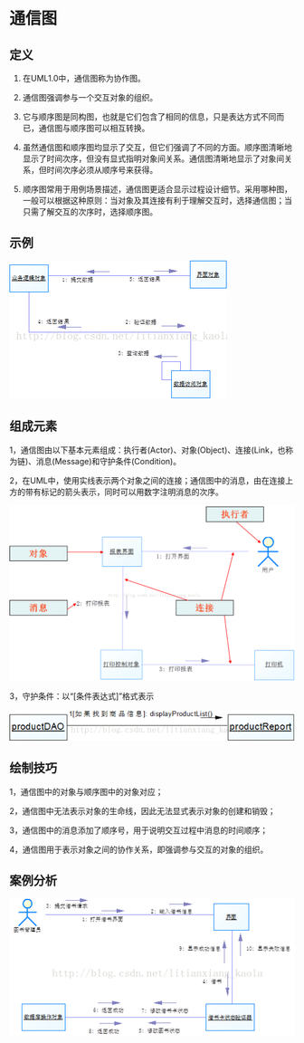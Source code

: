# 通信图

## 定义

1. 在UML1.0中，通信图称为协作图。

2. 通信图强调参与一个交互对象的组织。

3. 它与顺序图是同构图，也就是它们包含了相同的信息，只是表达方式不同而已，通信图与顺序图可以相互转换。

4. 虽然通信图和顺序图均显示了交互，但它们强调了不同的方面。顺序图清晰地显示了时间次序，但没有显式指明对象间关系。通信图清晰地显示了对象间关系，但时间次序必须从顺序号来获得。

5. 顺序图常用于用例场景描述，通信图更适合显示过程设计细节。采用哪种图，一般可以根据这种原则：当对象及其连接有利于理解交互时，选择通信图；当只需了解交互的次序时，选择顺序图。



## 示例

![20170101233219950](./images/20170101233219950.png)







## 组成元素

1，通信图由以下基本元素组成：执行者(Actor)、对象(Object)、连接(Link，也称为链)、消息(Message)和守护条件(Condition)。

2，在UML中，使用实线表示两个对象之间的连接；通信图中的消息，由在连接上方的带有标记的箭头表示，同时可以用数字注明消息的次序。

![20170101233553862](./images/20170101233553862.png)



3，守护条件：以“[条件表达式]”格式表示

![20170101233702867](./images/20170101233702867.png)







## 绘制技巧

1，通信图中的对象与顺序图中的对象对应；

2，通信图中无法表示对象的生命线，因此无法显式表示对象的创建和销毁；

3，通信图中的消息添加了顺序号，用于说明交互过程中消息的时间顺序；

4，通信图用于表示对象之间的协作关系，即强调参与交互的对象的组织。



## 案例分析

![20170101233844226](./images/20170101233844226.png)